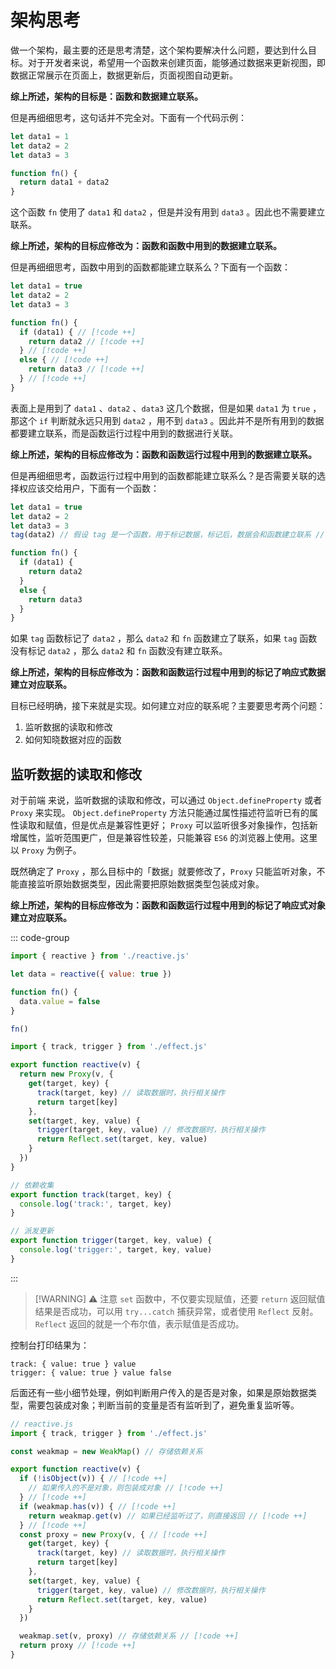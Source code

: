 # 架构思考

做一个架构，最主要的还是思考清楚，这个架构要解决什么问题，要达到什么目标。对于开发者来说，希望用一个函数来创建页面，能够通过数据来更新视图，即数据正常展示在页面上，数据更新后，页面视图自动更新。

**综上所述，架构的目标是：函数和数据建立联系。**

但是再细细思考，这句话并不完全对。下面有一个代码示例：

```js
let data1 = 1
let data2 = 2
let data3 = 3

function fn() {
  return data1 + data2
}
```

这个函数 `fn` 使用了 `data1` 和 `data2` ，但是并没有用到 `data3` 。因此也不需要建立联系。

**综上所述，架构的目标应修改为：函数和函数中用到的数据建立联系。**

但是再细细思考，函数中用到的函数都能建立联系么？下面有一个函数：

```js
let data1 = true
let data2 = 2
let data3 = 3

function fn() {
  if (data1) { // [!code ++]
    return data2 // [!code ++]
  } // [!code ++]
  else { // [!code ++]
    return data3 // [!code ++]
  } // [!code ++]
}
```

表面上是用到了 `data1` 、`data2` 、`data3` 这几个数据，但是如果 `data1` 为 `true` ，那这个 `if` 判断就永远只用到 `data2` ，用不到 `data3` 。因此并不是所有用到的数据都要建立联系，而是函数运行过程中用到的数据进行关联。

**综上所述，架构的目标应修改为：函数和函数运行过程中用到的数据建立联系。**

但是再细细思考，函数运行过程中用到的函数都能建立联系么？是否需要关联的选择权应该交给用户，下面有一个函数：

```js
let data1 = true
let data2 = 2
let data3 = 3
tag(data2) // 假设 tag 是一个函数，用于标记数据，标记后，数据会和函数建立联系 // [!code ++]

function fn() {
  if (data1) {
    return data2
  }
  else {
    return data3
  }
}
```

如果 `tag` 函数标记了 `data2` ，那么 `data2` 和 `fn` 函数建立了联系，如果 `tag` 函数没有标记 `data2` ，那么 `data2` 和 `fn` 函数没有建立联系。

**综上所述，架构的目标应修改为：函数和函数运行过程中用到的标记了响应式数据建立对应联系。**

目标已经明确，接下来就是实现。如何建立对应的联系呢？主要要思考两个问题：
1. 监听数据的读取和修改
2. 如何知晓数据对应的函数

## 监听数据的读取和修改

对于前端 <SPW text="JavaScript" /> 来说，监听数据的读取和修改，可以通过 `Object.defineProperty` 或者 `Proxy` 来实现。 `Object.defineProperty` 方法只能通过属性描述符监听已有的属性读取和赋值，但是优点是兼容性更好； `Proxy` 可以监听很多对象操作，包括新增属性，监听范围更广，但是兼容性较差，只能兼容 `ES6` 的浏览器上使用。这里以 `Proxy` 为例子。

既然确定了 `Proxy` ，那么目标中的「数据」就要修改了，`Proxy` 只能监听对象，不能直接监听原始数据类型，因此需要把原始数据类型包装成对象。

**综上所述，架构的目标应修改为：函数和函数运行过程中用到的标记了响应式对象建立对应联系。**

::: code-group
```js [index.js]
import { reactive } from './reactive.js'

let data = reactive({ value: true })

function fn() {
  data.value = false
}

fn()
```
```js [reactive.js]
import { track, trigger } from './effect.js'

export function reactive(v) {
  return new Proxy(v, {
    get(target, key) {
      track(target, key) // 读取数据时，执行相关操作
      return target[key]
    },
    set(target, key, value) {
      trigger(target, key, value) // 修改数据时，执行相关操作
      return Reflect.set(target, key, value)
    }
  })
}
```
```js [effect.js]
// 依赖收集
export function track(target, key) {
  console.log('track:', target, key)
}

// 派发更新
export function trigger(target, key, value) {
  console.log('trigger:', target, key, value)
}
```
:::

> [!WARNING] ⚠️ 注意
> `set` 函数中，不仅要实现赋值，还要 `return` 返回赋值结果是否成功，可以用 `try...catch` 捕获异常，或者使用 `Reflect` 反射。 `Reflect` 返回的就是一个布尔值，表示赋值是否成功。

控制台打印结果为：

```
track: { value: true } value
trigger: { value: true } value false
```

后面还有一些小细节处理，例如判断用户传入的是否是对象，如果是原始数据类型，需要包装成对象；判断当前的变量是否有监听到了，避免重复监听等。

```js
// reactive.js
import { track, trigger } from './effect.js'

const weakmap = new WeakMap() // 存储依赖关系

export function reactive(v) {
  if (!isObject(v)) { // [!code ++]
    // 如果传入的不是对象，则包装成对象 // [!code ++]
  } // [!code ++]
  if (weakmap.has(v)) { // [!code ++]
    return weakmap.get(v) // 如果已经监听过了，则直接返回 // [!code ++]
  } // [!code ++]
  const proxy = new Proxy(v, { // [!code ++]
    get(target, key) {
      track(target, key) // 读取数据时，执行相关操作
      return target[key]
    },
    set(target, key, value) {
      trigger(target, key, value) // 修改数据时，执行相关操作
      return Reflect.set(target, key, value)
    }
  })

  weakmap.set(v, proxy) // 存储依赖关系 // [!code ++]
  return proxy // [!code ++]
}
```